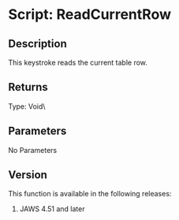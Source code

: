 # Script: ReadCurrentRow

## Description

This keystroke reads the current table row.

## Returns

Type: Void\

## Parameters

No Parameters

## Version

This function is available in the following releases:

1.  JAWS 4.51 and later

